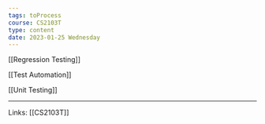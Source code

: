 ```yaml
---
tags: toProcess
course: CS2103T
type: content
date: 2023-01-25 Wednesday
---
```


[[Regression Testing]]

[[Test Automation]]

[[Unit Testing]]

---
Links: [[CS2103T]]
